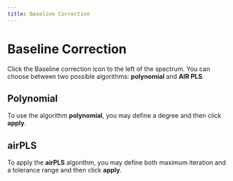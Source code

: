 ```yaml
---
title: Baseline Correction
---
```


# Baseline Correction

Click the Baseline correction icon to the left of the spectrum. You can choose between two possible algorithms: **polynomial** and **AIR PLS**.

## Polynomial

To use the algorithm **polynomial**, you may define a degree and then click **apply**.

## airPLS

To apply the **airPLS** algorithm, you may define both maximum iteration and a tolerance range and then click **apply**.